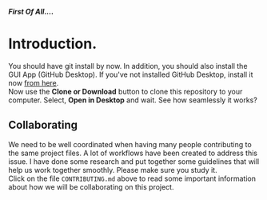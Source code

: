 **_First Of All...._**
# Introduction.   
You should have git install by now. In addition, you should also install the GUI App (GitHub Desktop). If you've not installed GitHub Desktop, install it now [from here](https://desktop.github.com/).   
Now use the **Clone or Download** button to clone this repository to your computer. Select, **Open in Desktop** and wait. See how seamlessly it works?

## Collaborating
We need to be well coordinated when having many people contributing to the same project files. A lot of workflows have been created to address this issue. I have done some research and put together some guidelines that will help us work together smoothly. Please make sure you study it.    
Click on the file `CONTRIBUTING.md` above to read some important information about how we will be collaborating on this project.
